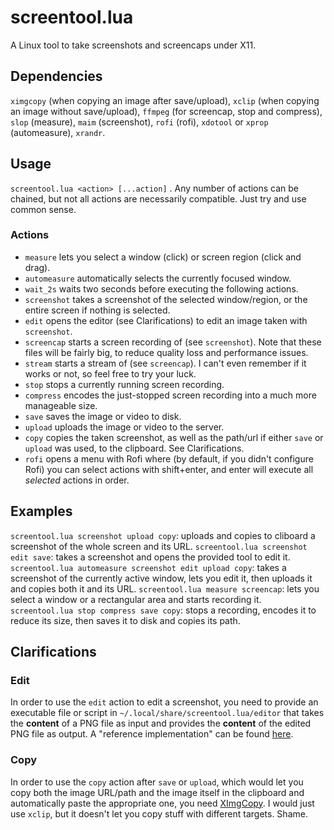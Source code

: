 # screentool.lua
A Linux tool to take screenshots and screencaps under X11.
## Dependencies
`ximgcopy` (when copying an image after save/upload), `xclip` (when copying an image without save/upload), `ffmpeg` (for screencap, stop and compress), `slop` (measure), `maim` (screenshot), `rofi` (rofi), `xdotool` or `xprop` (automeasure), `xrandr`.
## Usage
`screentool.lua <action> [...action]` . Any number of actions can be chained, but not all actions are necessarily compatible. Just try and use common sense.
### Actions
* `measure` lets you select a window (click) or screen region (click and drag).
* `automeasure` automatically selects the currently focused window.
* `wait_2s` waits two seconds before executing the following actions.
* `screenshot` takes a screenshot of the selected window/region, or the entire screen if nothing is selected.
* `edit` opens the editor (see Clarifications) to edit an image taken with `screenshot`.
* `screencap` starts a screen recording of (see `screenshot`). Note that these files will be fairly big, to reduce quality loss and performance issues.
* `stream` starts a stream of (see `screencap`). I can't even remember if it works or not, so feel free to try your luck.
* `stop` stops a currently running screen recording.
* `compress` encodes the just-stopped screen recording into a much more manageable size.
* `save` saves the image or video to disk.
* `upload` uploads the image or video to the server.
* `copy` copies the taken screenshot, as well as the path/url if either `save` or `upload` was used, to the clipboard. See Clarifications.
* `rofi` opens a menu with Rofi where (by default, if you didn't configure Rofi) you can select actions with shift+enter, and enter will execute all _selected_ actions in order.

## Examples
`screentool.lua screenshot upload copy`: uploads and copies to cliboard a screenshot of the whole screen and its URL.
`screentool.lua screenshot edit save`: takes a screenshot and opens the provided tool to edit it.
`screentool.lua automeasure screenshot edit upload copy`: takes a screenshot of the currently active window, lets you edit it, then uploads it and copies both it and its URL.
`screentool.lua measure screencap`: lets you select a window or a rectangular area and starts recording it.
`screentool.lua stop compress save copy`: stops a recording, encodes it to reduce its size, then saves it to disk and copies its path.

## Clarifications
### Edit
In order to use the `edit` action to edit a screenshot, you need to provide an executable file or script in `~/.local/share/screentool.lua/editor` that takes the **content** of a PNG file as input and provides the **content** of the edited PNG file as output. A "reference implementation" can be found [here](https://github.com/Nixola/screentool.edit).
### Copy
In order to use the `copy` action after `save` or `upload`, which would let you copy both the image URL/path and the image itself in the clipboard and automatically paste the appropriate one, you need [XImgCopy](https://github.com/Nixola/ximgcopy). I would just use `xclip`, but it doesn't let you copy stuff with different targets. Shame.